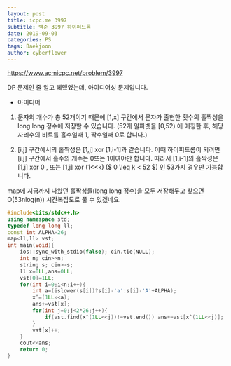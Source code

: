 ```yaml
---
layout: post
title: icpc.me 3997
subtitle: 백준 3997 하이퍼드롬
date: 2019-09-03
categories: PS
tags: Baekjoon
author: cyberflower
---
```


<https://www.acmicpc.net/problem/3997>

DP 문제인 줄 알고 헤맸었는데, 아이디어성 문제입니다.

* 아이디어

1. 문자의 개수가 총 52개이기 때문에 [1,x] 구간에서 문자가 출현한 횟수의 홀짝성을 long long 정수에 저장할 수 있습니다. (52개 알파벳을 [0,52) 에 매칭한 후, 해당 자리수의 비트를 홀수일때 1, 짝수일때 0로 합니다.)

2. [i,j] 구간에서의 홀짝성은 [1,j] xor [1,i-1]과 같습니다. 이때 하이퍼드롬이 되려면 [i,j] 구간에서 홀수의 개수는 0또는 1이여야만 합니다.
따라서 [1,i-1]의 홀짝성은 [1,j] xor 0 , 또는 [1,j] xor (1<<k) ($ 0 \leq k < 52 $) 인 53가지 경우만 가능합니다.

map에 지금까지 나왔던 홀짝성들(long long 정수)을 모두 저장해두고 찾으면 O(53nlog(n)) 시간복잡도로 풀 수 있겠네요.

```cpp
#include<bits/stdc++.h>
using namespace std;
typedef long long ll;
const int ALPHA=26;
map<ll,ll> vst;
int main(void){
	ios::sync_with_stdio(false); cin.tie(NULL);
	int n; cin>>n;
	string s; cin>>s;
	ll x=0LL,ans=0LL;
	vst[0]=1LL;
	for(int i=0;i<n;i++){
		int a=(islower(s[i])?s[i]-'a':s[i]-'A'+ALPHA);
		x^=(1LL<<a);
		ans+=vst[x];
		for(int j=0;j<2*26;j++){
			if(vst.find(x^(1LL<<j))!=vst.end()) ans+=vst[x^(1LL<<j)];
		}
		vst[x]++;
	}
	cout<<ans;
	return 0;
}
```
